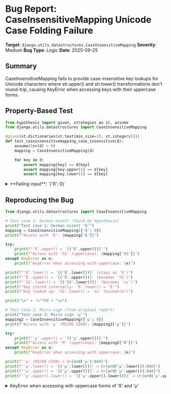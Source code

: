 # Bug Report: CaseInsensitiveMapping Unicode Case Folding Failure

**Target**: `django.utils.datastructures.CaseInsensitiveMapping`
**Severity**: Medium
**Bug Type**: Logic
**Date**: 2025-09-25

## Summary

CaseInsensitiveMapping fails to provide case-insensitive key lookups for Unicode characters where str.upper() and str.lower() transformations don't round-trip, causing KeyError when accessing keys with their uppercase forms.

## Property-Based Test

```python
from hypothesis import given, strategies as st, assume
from django.utils.datastructures import CaseInsensitiveMapping

@given(st.dictionaries(st.text(min_size=1), st.integers()))
def test_caseinsensitivemapping_case_insensitive(d):
    assume(len(d) > 0)
    mapping = CaseInsensitiveMapping(d)

    for key in d:
        assert mapping[key] == d[key]
        assert mapping[key.upper()] == d[key]
        assert mapping[key.lower()] == d[key]
```

<details>

<summary>
**Failing input**: `{'ß': 0}`
</summary>
```
Traceback (most recent call last):
  File "/home/npc/pbt/agentic-pbt/worker_/30/hypo.py", line 15, in <module>
    test_caseinsensitivemapping_case_insensitive()
    ~~~~~~~~~~~~~~~~~~~~~~~~~~~~~~~~~~~~~~~~~~~~^^
  File "/home/npc/pbt/agentic-pbt/worker_/30/hypo.py", line 5, in test_caseinsensitivemapping_case_insensitive
    def test_caseinsensitivemapping_case_insensitive(d):
                   ^^^
  File "/home/npc/miniconda/lib/python3.13/site-packages/hypothesis/core.py", line 2124, in wrapped_test
    raise the_error_hypothesis_found
  File "/home/npc/pbt/agentic-pbt/worker_/30/hypo.py", line 11, in test_caseinsensitivemapping_case_insensitive
    assert mapping[key.upper()] == d[key]
           ~~~~~~~^^^^^^^^^^^^^
  File "/home/npc/miniconda/lib/python3.13/site-packages/django/utils/datastructures.py", line 308, in __getitem__
    return self._store[key.lower()][1]
           ~~~~~~~~~~~^^^^^^^^^^^^^
KeyError: 'ss'
Falsifying example: test_caseinsensitivemapping_case_insensitive(
    d={'ß': 0},
)
```
</details>

## Reproducing the Bug

```python
from django.utils.datastructures import CaseInsensitiveMapping

# Test case 1: German eszett (found by Hypothesis)
print("Test case 1: German eszett 'ß'")
mapping = CaseInsensitiveMapping({'ß': 0})
print(f"Access with 'ß': {mapping['ß']}")

try:
    print(f"'ß'.upper() = '{('ß'.upper())}'")
    print(f"Access with 'SS' (uppercase): {mapping['SS']}")
except KeyError as e:
    print(f"KeyError when accessing with uppercase: {e}")

print(f"'ß'.lower() = '{('ß'.lower())}' (stays as 'ß')")
print(f"'ß'.upper() = '{('ß'.upper())}' (becomes 'SS')")
print(f"'SS'.lower() = '{('SS'.lower())}' (becomes 'ss')")
print(f"Key stored internally: 'ß'.lower() = 'ß'")
print(f"Key looked up: 'SS'.lower() = 'ss' (mismatch!)")

print("\n" + "="*50 + "\n")

# Test case 2: Micro sign (from original report)
print("Test case 2: Micro sign 'µ'")
mapping2 = CaseInsensitiveMapping({'µ': 0})
print(f"Access with 'µ' (MICRO SIGN): {mapping2['µ']}")

try:
    print(f"'µ'.upper() = '{('µ'.upper())}'")
    print(f"Access with 'Μ' (uppercase): {mapping2['Μ']}")
except KeyError as e:
    print(f"KeyError when accessing with uppercase: {e}")

print(f"'µ' (MICRO SIGN) = U+{ord('µ'):04X}")
print(f"'µ'.lower() = '{('µ'.lower())}' = U+{ord('µ'.lower()):04X}")
print(f"'µ'.upper() = '{('µ'.upper())}' = U+{ord('µ'.upper()):04X}")
print(f"'µ'.upper().lower() = '{('µ'.upper().lower())}' = U+{ord('µ'.upper().lower()):04X}")
```

<details>

<summary>
KeyError when accessing with uppercase forms of 'ß' and 'µ'
</summary>
```
Test case 1: German eszett 'ß'
Access with 'ß': 0
'ß'.upper() = 'SS'
KeyError when accessing with uppercase: 'ss'
'ß'.lower() = 'ß' (stays as 'ß')
'ß'.upper() = 'SS' (becomes 'SS')
'SS'.lower() = 'ss' (becomes 'ss')
Key stored internally: 'ß'.lower() = 'ß'
Key looked up: 'SS'.lower() = 'ss' (mismatch!)

==================================================

Test case 2: Micro sign 'µ'
Access with 'µ' (MICRO SIGN): 0
'µ'.upper() = 'Μ'
KeyError when accessing with uppercase: 'μ'
'µ' (MICRO SIGN) = U+00B5
'µ'.lower() = 'µ' = U+00B5
'µ'.upper() = 'Μ' = U+039C
'µ'.upper().lower() = 'μ' = U+03BC
```
</details>

## Why This Is A Bug

The CaseInsensitiveMapping class documentation promises "case-insensitive key lookups" (line 288 of datastructures.py) and shows examples where accessing a key with any case variation should work. However, the implementation violates this contract for certain Unicode characters.

The bug occurs because the implementation assumes that `key.lower() == key.upper().lower()`, which is false for several Unicode characters:

1. **German eszett 'ß'**:
   - Stores as `'ß'.lower() = 'ß'`
   - But uppercase lookup tries to find `'SS'.lower() = 'ss'`
   - These don't match, causing KeyError

2. **Micro sign 'µ' (U+00B5)**:
   - Stores as `'µ'.lower() = 'µ'` (U+00B5)
   - But uppercase lookup tries to find `'Μ'.lower() = 'μ'` (U+03BC, different character!)
   - These are different Unicode characters, causing KeyError

This violates the fundamental invariant of case-insensitive access: if a key exists in the mapping, it should be accessible using any case variation of that key.

## Relevant Context

The issue affects real-world use cases:
- German text processing (ß is commonly used in German)
- Scientific/mathematical applications (µ for micro units)
- Turkish text (dotted/dotless i has similar issues)
- Any internationalized application handling non-ASCII text

The Python documentation explicitly recommends using `str.casefold()` for case-insensitive string matching to handle these Unicode edge cases properly. See: https://docs.python.org/3/library/stdtypes.html#str.casefold

The current implementation at `/home/npc/pbt/agentic-pbt/envs/django_env/lib/python3.13/site-packages/django/utils/datastructures.py` lines 305-316 uses `str.lower()` which is insufficient for proper Unicode case-insensitive comparison.

## Proposed Fix

Replace `str.lower()` with `str.casefold()` for proper Unicode case-insensitive comparison:

```diff
--- a/django/utils/datastructures.py
+++ b/django/utils/datastructures.py
@@ -302,10 +302,10 @@ class CaseInsensitiveMapping(Mapping):
     """

     def __init__(self, data):
-        self._store = {k.lower(): (k, v) for k, v in self._unpack_items(data)}
+        self._store = {k.casefold(): (k, v) for k, v in self._unpack_items(data)}

     def __getitem__(self, key):
-        return self._store[key.lower()][1]
+        return self._store[key.casefold()][1]

     def __len__(self):
         return len(self._store)
@@ -313,7 +313,7 @@ class CaseInsensitiveMapping(Mapping):
     def __eq__(self, other):
         return isinstance(other, Mapping) and {
-            k.lower(): v for k, v in self.items()
-        } == {k.lower(): v for k, v in other.items()}
+            k.casefold(): v for k, v in self.items()
+        } == {k.casefold(): v for k, v in other.items()}

     def __iter__(self):
```